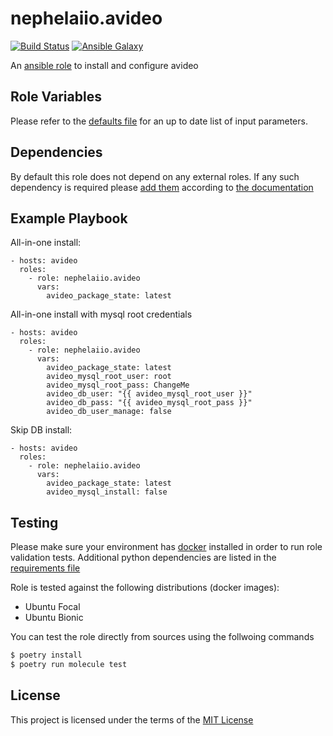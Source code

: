 # nephelaiio.avideo

[![Build Status](https://github.com/nephelaiio/ansible-role-avideo/workflows/molecule/badge.svg)](https://github.com/nephelaiio/ansible-role-avideo/actions)
[![Ansible Galaxy](http://img.shields.io/badge/ansible--galaxy-nephelaiio.avideo.vim-blue.svg)](https://galaxy.ansible.com/nephelaiio/avideo/)

An [ansible role](https://galaxy.ansible.com/nephelaiio/avideo) to install and configure avideo

## Role Variables

Please refer to the [defaults file](/defaults/main.yml) for an up to date list of input parameters.

## Dependencies

By default this role does not depend on any external roles. If any such dependency is required please [add them](/meta/main.yml) according to [the documentation](http://docs.ansible.com/ansible/playbooks_roles.html#role-dependencies)

## Example Playbook

All-in-one install:

```
- hosts: avideo
  roles:
    - role: nephelaiio.avideo
      vars:
        avideo_package_state: latest
```

All-in-one install with mysql root credentials

```
- hosts: avideo
  roles:
    - role: nephelaiio.avideo
      vars:
        avideo_package_state: latest
        avideo_mysql_root_user: root
        avideo_mysql_root_pass: ChangeMe
        avideo_db_user: "{{ avideo_mysql_root_user }}"
        avideo_db_pass: "{{ avideo_mysql_root_pass }}"
        avideo_db_user_manage: false
```

Skip DB install:

```
- hosts: avideo
  roles:
    - role: nephelaiio.avideo
      vars:
        avideo_package_state: latest
        avideo_mysql_install: false
```

## Testing

Please make sure your environment has [docker](https://www.docker.com) installed in order to run role validation tests. Additional python dependencies are listed in the [requirements file](https://github.com/nephelaiio/ansible-role-requirements/blob/master/requirements.txt)

Role is tested against the following distributions (docker images):

  * Ubuntu Focal
  * Ubuntu Bionic

You can test the role directly from sources using the follwoing commands

 ``` sh
 $ poetry install
 $ poetry run molecule test
```


## License

This project is licensed under the terms of the [MIT License](/LICENSE)
